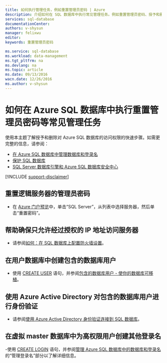 ```yaml
---
title: 如何执行管理任务，例如重置管理员密码 | Azure
description: 介绍如何在 SQL 数据库中执行常见管理任务。例如重置管理员密码、授予和删除访问权限。
services: sql-database
documentationCenter: 
authors: v-shysun
manager: felixwu
editor: 
keywords: 重置管理员密码

ms.service: sql-database
ms.workload: data-management
ms.tgt_pltfrm: na
ms.devlang: na
ms.topic: article
ms.date: 09/13/2016
wacn.date: 12/26/2016
ms.author: v-shysun
---
```


# 如何在 Azure SQL 数据库中执行重置管理员密码等常见管理任务
使用本主题了解授予和删除对 Azure SQL 数据库的访问权限的快速步骤。如需更完整的信息，请参阅：

- [在 Azure SQL 数据库中管理数据库和登录名](./sql-database-manage-logins.md)
- [保护 SQL 数据库](./sql-database-security.md)
- [SQL Server 数据库引擎和 Azure SQL 数据库安全中心](https://msdn.microsoft.com/zh-cn/library/bb510589)

[!INCLUDE [support-disclaimer](../../includes/support-disclaimer.md)]

## 重置逻辑服务器的管理员密码

- 在 [Azure 门户预览](https://portal.azure.cn)中，单击“SQL Server”，从列表中选择服务器，然后单击“重置密码”。

## 帮助确保只允许经过授权的 IP 地址访问服务器
- 请参阅[如何：在 SQL 数据库上配置防火墙设置](./sql-database-configure-firewall-settings.md)。

## 在用户数据库中创建包含的数据库用户
- 使用 [CREATE USER](https://msdn.microsoft.com/zh-cn/library/ms173463.aspx) 语句，并参阅[包含的数据库用户 - 使你的数据库可移植](https://msdn.microsoft.com/zh-cn/library/ff929188.aspx)。

## 使用 Azure Active Directory 对包含的数据库用户进行身份验证
- 请参阅[使用 Azure Active Directory 身份验证连接到 SQL 数据库](./sql-database-aad-authentication.md)。

## 在虚拟 master 数据库中为高权限用户创建其他登录名
-使用 [CREATE LOGIN](https://msdn.microsoft.com/zh-cn/library/ms189751.aspx) 语句，并参阅[管理 Azure SQL 数据库中的数据库和登录名](./sql-database-manage-logins.md)的“管理登录名”部分以了解详细信息。

<!---HONumber=Mooncake_Quality_Review_1215_2016-->